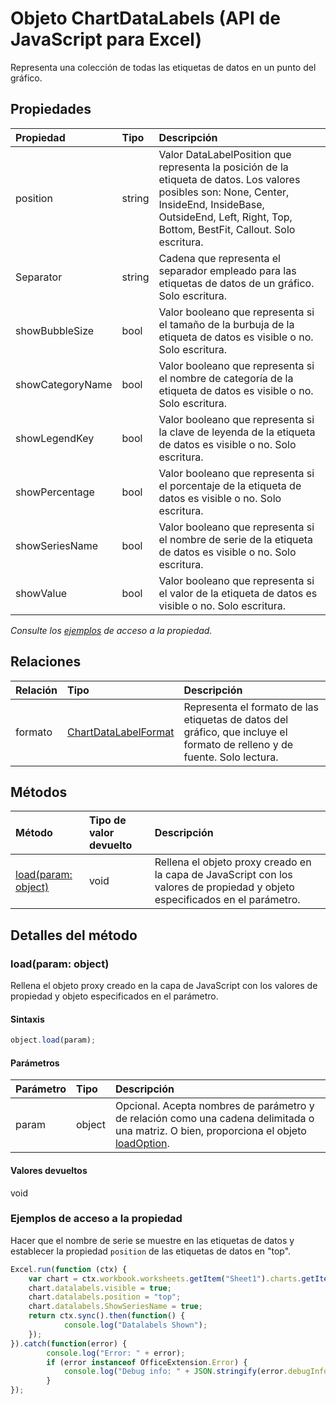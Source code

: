 # Objeto ChartDataLabels (API de JavaScript para Excel)

Representa una colección de todas las etiquetas de datos en un punto del gráfico.

## Propiedades

| Propiedad     | Tipo   |Descripción
|:---------------|:--------|:----------|
|position|string|Valor DataLabelPosition que representa la posición de la etiqueta de datos. Los valores posibles son: None, Center, InsideEnd, InsideBase, OutsideEnd, Left, Right, Top, Bottom, BestFit, Callout. Solo escritura.|
|Separator|string|Cadena que representa el separador empleado para las etiquetas de datos de un gráfico. Solo escritura.|
|showBubbleSize|bool|Valor booleano que representa si el tamaño de la burbuja de la etiqueta de datos es visible o no. Solo escritura.|
|showCategoryName|bool|Valor booleano que representa si el nombre de categoría de la etiqueta de datos es visible o no. Solo escritura.|
|showLegendKey|bool|Valor booleano que representa si la clave de leyenda de la etiqueta de datos es visible o no. Solo escritura.|
|showPercentage|bool|Valor booleano que representa si el porcentaje de la etiqueta de datos es visible o no. Solo escritura.|
|showSeriesName|bool|Valor booleano que representa si el nombre de serie de la etiqueta de datos es visible o no. Solo escritura.|
|showValue|bool|Valor booleano que representa si el valor de la etiqueta de datos es visible o no. Solo escritura.|

_Consulte los [ejemplos](#ejemplos) de acceso a la propiedad._

## Relaciones
| Relación | Tipo   |Descripción|
|:---------------|:--------|:----------|
|formato|[ChartDataLabelFormat](chartdatalabelformat.md)|Representa el formato de las etiquetas de datos del gráfico, que incluye el formato de relleno y de fuente. Solo lectura.|

## Métodos

| Método           | Tipo de valor devuelto    |Descripción|
|:---------------|:--------|:----------|
|[load(param: object)](#loadparam-object)|void|Rellena el objeto proxy creado en la capa de JavaScript con los valores de propiedad y objeto especificados en el parámetro.|

## Detalles del método


### load(param: object)
Rellena el objeto proxy creado en la capa de JavaScript con los valores de propiedad y objeto especificados en el parámetro.

#### Sintaxis
```js
object.load(param);
```

#### Parámetros
| Parámetro    | Tipo   |Descripción|
|:---------------|:--------|:----------|
|param|object|Opcional. Acepta nombres de parámetro y de relación como una cadena delimitada o una matriz. O bien, proporciona el objeto [loadOption](loadoption.md).|

#### Valores devueltos
void
### Ejemplos de acceso a la propiedad

Hacer que el nombre de serie se muestre en las etiquetas de datos y establecer la propiedad `position` de las etiquetas de datos en "top".

```js
Excel.run(function (ctx) { 
    var chart = ctx.workbook.worksheets.getItem("Sheet1").charts.getItem("Chart1"); 
    chart.datalabels.visible = true;
    chart.datalabels.position = "top";
    chart.datalabels.ShowSeriesName = true;
    return ctx.sync().then(function() {
            console.log("Datalabels Shown");
    });
}).catch(function(error) {
        console.log("Error: " + error);
        if (error instanceof OfficeExtension.Error) {
            console.log("Debug info: " + JSON.stringify(error.debugInfo));
        }
});
```
